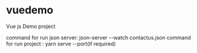 # vuedemo
Vue js Demo project

command for run json server: json-server --watch contactus.json
command for run project : yarn serve --port(if required)